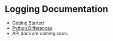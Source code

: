 # Logging Documentation

* [Getting Started](getting-started.md)
* [Python Differences](python-differences.md)
* API docs are coming soon.
